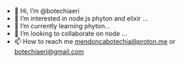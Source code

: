 - 👋 Hi, I’m @botechiaeri
- 👀 I’m interested in node.js phyton and elixir ...
- 🌱 I’m currently learning phyton...
- 💞️ I’m looking to collaborate on node ...
- 📫 How to reach me mendoncabotechia@proton.me or botechiaeri@gmail.com

<!---
botechiaeri/botechiaeri is a ✨ special ✨ repository because its `README.md` (this file) appears on your GitHub profile.
You can click the Preview link to take a look at your changes.
--->
